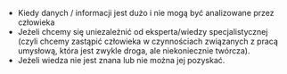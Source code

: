 - Kiedy danych / informacji jest dużo i nie mogą być analizowane przez człowieka
- Jeżeli chcemy się uniezależnić od eksperta/wiedzy specjalistycznej (czyli chcemy zastąpić człowieka w czynnościach związanych z pracą umysłową, która jest zwykle droga, ale niekoniecznie twórcza).
- Jeżeli wiedza nie jest znana lub nie można jej pozyskać.